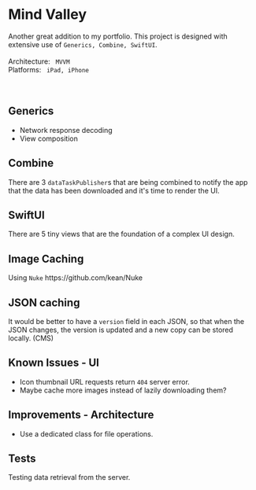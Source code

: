 #  Mind Valley

Another great addition to my portfolio. This project is designed with extensive use of <code>Generics, Combine, SwiftUI</code>.
<br>
<br>
Architecture: <code> MVVM </code>
<br>
Platforms: <code> iPad, iPhone </code>
<br>
<br>
<h2> Generics </h2>
<ul>
    <li> Network response decoding </li>
    <li> View composition </li>
</ul>

<h2> Combine </h2>
There are 3 <code>dataTaskPublisher</code>s that are being combined to notify the app that the data has been downloaded and it's time to render the UI.

<br>
<h2> SwiftUI </h2>
There are 5 tiny views that are the foundation of a complex UI design.

<br>
<h2> Image Caching </h2>
Using <code>Nuke</code> https://github.com/kean/Nuke

<br>
<h2> JSON caching </h2>
It would be better to have a <code>version</code> field in each JSON, so that when the JSON changes, the version is updated and a new copy can be stored locally. (CMS)

<br>
<h2> Known Issues - UI </h2>
<ul>
    <li> Icon thumbnail URL requests return <code>404</code> server error. </li>
    <li> Maybe cache more images instead of lazily downloading them? </li>
</ul>

<h2> Improvements - Architecture </h2>
<ul>
    <li> Use a dedicated class for file operations. </li>
</ul>

<h2> Tests </h2>
Testing data retrieval from the server.
